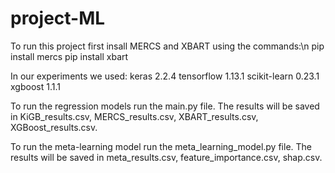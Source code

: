 # project-ML
 
To run this project first insall MERCS and XBART using the commands:\n
	pip install mercs
	pip install xbart

In our experiments we used:
	keras 2.2.4
	tensorflow 1.13.1
	scikit-learn 0.23.1
	xgboost 1.1.1

To run the regression models run the main.py file.
The results will be saved in KiGB_results.csv, MERCS_results.csv, XBART_results.csv, XGBoost_results.csv.

To run the meta-learning model run the meta_learning_model.py file.
The results will be saved in meta_results.csv, feature_importance.csv, shap.csv.
